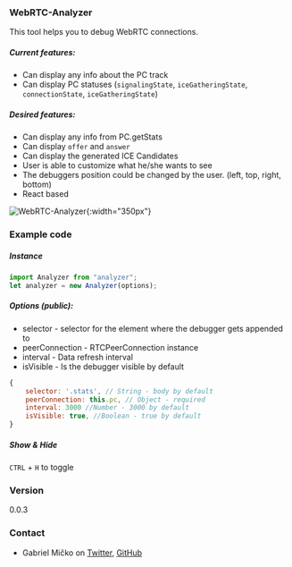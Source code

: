 ### WebRTC-Analyzer

This tool helps you to debug WebRTC connections.

##### Current features:

- Can display any info about the PC track
- Can display PC statuses (`signalingState`, `iceGatheringState`, `connectionState`, `iceGatheringState`)

##### Desired features:

- Can display any info from PC.getStats
- Can display `offer` and `answer`
- Can display the generated ICE Candidates
- User is able to customize what he/she wants to see
- The debuggers position could be changed by the user. (left, top, right, bottom)
- React based

![WebRTC-Analyzer](https://i.imgur.com/UXiWYij.png){:width="350px"}

### Example code

##### Instance

```js
import Analyzer from "analyzer";
let analyzer = new Analyzer(options);
```

##### Options (public):

- selector - selector for the element where the debugger gets appended to
- peerConnection - RTCPeerConnection instance
- interval - Data refresh interval
- isVisible - Is the debugger visible by default

```js
{
    selector: '.stats', // String - body by default
    peerConnection: this.pc, // Object - required
    interval: 3000 //Number - 3000 by default
    isVisible: true, //Boolean - true by default
}
```

##### Show & Hide

`CTRL` + `H` to toggle

### Version

0.0.3

### Contact

- Gabriel Mičko on [Twitter](https://twitter.com/gabriel_micko), [GitHub](https://github.com/gabrielmicko)
